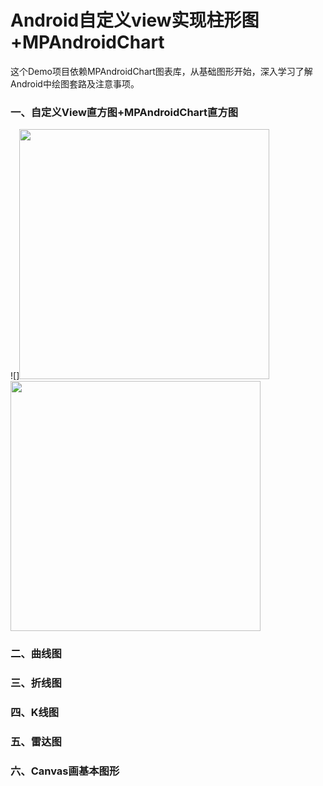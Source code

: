 # Android自定义view实现柱形图+MPAndroidChart
这个Demo项目依赖MPAndroidChart图表库，从基础图形开始，深入学习了解Android中绘图套路及注意事项。

### 一、自定义View直方图+MPAndroidChart直方图
![]<img src="https://github.com/lvwe/AndroidCharts/blob/master/raw/chart01.PNG" width="400">
  <img src="https://github.com/lvwe/AndroidCharts/blob/master/raw/chart02.png" width="400">

### 二、曲线图

### 三、折线图

### 四、K线图

### 五、雷达图

### 六、Canvas画基本图形
